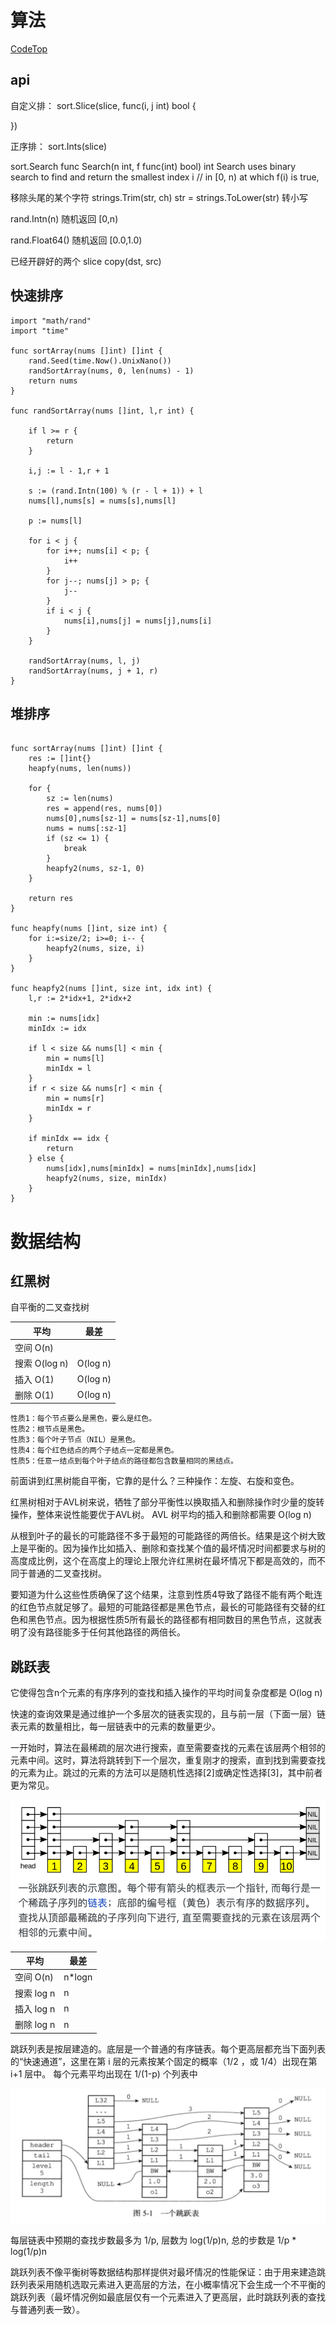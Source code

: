 # 算法

[CodeTop](https://codetop.cc/home)

## api
自定义排：
sort.Slice(slice, func(i, j int) bool {

})

正序排：
sort.Ints(slice)


sort.Search
func Search(n int, f func(int) bool) int 
Search uses binary search to find and return the smallest index i
// in [0, n) at which f(i) is true,

移除头尾的某个字符
strings.Trim(str, ch)
str = strings.ToLower(str) 转小写

rand.Intn(n) 随机返回 [0,n)

rand.Float64() 随机返回 [0.0,1.0)


已经开辟好的两个 slice
copy(dst, src)

## 快速排序

```
import "math/rand"
import "time"

func sortArray(nums []int) []int {
    rand.Seed(time.Now().UnixNano())
    randSortArray(nums, 0, len(nums) - 1)
    return nums
}

func randSortArray(nums []int, l,r int) {

    if l >= r {
        return
    }

    i,j := l - 1,r + 1

    s := (rand.Intn(100) % (r - l + 1)) + l
    nums[l],nums[s] = nums[s],nums[l]

    p := nums[l]

    for i < j {
        for i++; nums[i] < p; {
            i++
        }
        for j--; nums[j] > p; {
            j--
        }
        if i < j {
            nums[i],nums[j] = nums[j],nums[i]
        }
    }

    randSortArray(nums, l, j)
    randSortArray(nums, j + 1, r)
}
```

## 堆排序

```

func sortArray(nums []int) []int {
    res := []int{}
    heapfy(nums, len(nums))
    
    for {
        sz := len(nums)
        res = append(res, nums[0])
        nums[0],nums[sz-1] = nums[sz-1],nums[0]
        nums = nums[:sz-1]
        if (sz <= 1) {
            break
        }
        heapfy2(nums, sz-1, 0)
    }

    return res
}

func heapfy(nums []int, size int) {
    for i:=size/2; i>=0; i-- {
        heapfy2(nums, size, i)
    }
}

func heapfy2(nums []int, size int, idx int) {
    l,r := 2*idx+1, 2*idx+2

    min := nums[idx]
    minIdx := idx

    if l < size && nums[l] < min {
        min = nums[l]
        minIdx = l
    }
    if r < size && nums[r] < min {
        min = nums[r]
        minIdx = r
    }

    if minIdx == idx {
        return
    } else {
        nums[idx],nums[minIdx] = nums[minIdx],nums[idx]
        heapfy2(nums, size, minIdx)
    }
}

```

# 数据结构

## 红黑树

自平衡的二叉查找树

| 平均    | 最差 |
| -------- | ------- |
| 空间 O(n)  |     |
| 搜索 O(log n) | O(log n)   |
| 插入 O(1)    | O(log n)    |
| 删除 O(1)   | O(log n)     |

```
性质1：每个节点要么是黑色，要么是红色。
性质2：根节点是黑色。
性质3：每个叶子节点（NIL）是黑色。
性质4：每个红色结点的两个子结点一定都是黑色。
性质5：任意一结点到每个叶子结点的路径都包含数量相同的黑结点。
```

前面讲到红黑树能自平衡，它靠的是什么？三种操作：左旋、右旋和变色。

红黑树相对于AVL树来说，牺牲了部分平衡性以换取插入和删除操作时少量的旋转操作，整体来说性能要优于AVL树。
AVL 树平均的插入和删除都需要 O(log n) 

从根到叶子的最长的可能路径不多于最短的可能路径的两倍长。结果是这个树大致上是平衡的。因为操作比如插入、删除和查找某个值的最坏情况时间都要求与树的高度成比例，这个在高度上的理论上限允许红黑树在最坏情况下都是高效的，而不同于普通的二叉查找树。

要知道为什么这些性质确保了这个结果，注意到性质4导致了路径不能有两个毗连的红色节点就足够了。最短的可能路径都是黑色节点，最长的可能路径有交替的红色和黑色节点。因为根据性质5所有最长的路径都有相同数目的黑色节点，这就表明了没有路径能多于任何其他路径的两倍长。

## 跳跃表
它使得包含n个元素的有序序列的查找和插入操作的平均时间复杂度都是 O(log n)

快速的查询效果是通过维护一个多层次的链表实现的，且与前一层（下面一层）链表元素的数量相比，每一层链表中的元素的数量更少。

一开始时，算法在最稀疏的层次进行搜索，直至需要查找的元素在该层两个相邻的元素中间。这时，算法将跳转到下一个层次，重复刚才的搜索，直到找到需要查找的元素为止。跳过的元素的方法可以是随机性选择[2]或确定性选择[3]，其中前者更为常见。


![图片](https://raw.githubusercontent.com/wanlerong/tech-notes/master/imgs/WX20240313-111342.png)


| 平均    | 最差 |
| -------- | ------- |
| 空间 O(n)  |  n*logn   |
| 搜索 log n | n    |
| 插入 log n | n    |
| 删除 log n | n    |


跳跃列表是按层建造的。底层是一个普通的有序链表。每个更高层都充当下面列表的“快速通道”，这里在第 i 层的元素按某个固定的概率（1/2 ，或 1/4）出现在第 i+1 层中。
每个元素平均出现在 1/(1-p) 个列表中

![图片](https://raw.githubusercontent.com/wanlerong/tech-notes/master/imgs/WX20240313-112602.png)

每层链表中预期的查找步数最多为 1/p, 层数为 log(1/p)n, 总的步数是 1/p * log(1/p)n

跳跃列表不像平衡树等数据结构那样提供对最坏情况的性能保证：由于用来建造跳跃列表采用随机选取元素进入更高层的方法，在小概率情况下会生成一个不平衡的跳跃列表（最坏情况例如最底层仅有一个元素进入了更高层，此时跳跃列表的查找与普通列表一致）。





